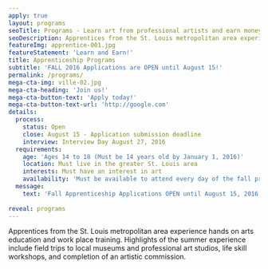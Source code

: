 ```yaml
---
apply: true
layout: programs
seoTitle: Programs - Learn art from professional artists and earn money
seoDescription: Apprentices from the St. Louis metropolitan area experience hands on arts education and work place training.
featureImg: apprentice-001.jpg
featureStatement: 'Learn and Earn!'
title: Apprenticeship Programs
subtitle: 'FALL 2016 Applications are OPEN until August 15!'
permalink: /programs/
mega-cta-img: ville-02.jpg
mega-cta-heading: 'Join us!'
mega-cta-button-text: 'Apply today!'
mega-cta-button-text-url: 'http://google.com'
details:
  process:
    status: Open
    close: August 15 - Application submission deadline
    interview: Interview Day August 27, 2016
  requirements:
    age: 'Ages 14 to 18 (Must be 14 years old by January 1, 2016)'
    location: Must live in the greater St. Louis area
    interests: Must have an interest in art
    availability: 'Must be available to attend every day of the fall program (Two weekday afternoons, 3pm - 6pm, or Saturdays 10am - 3pm)'
  message:
    text: 'Fall Apprenticeship Applications OPEN until August 15, 2016!'
    
reveal: programs
---
```


Apprentices from the St. Louis metropolitan area experience hands on arts education and work place training. Highlights of the summer experience include field trips to local museums and professional art studios, life skill workshops, and completion of an artistic commission.

